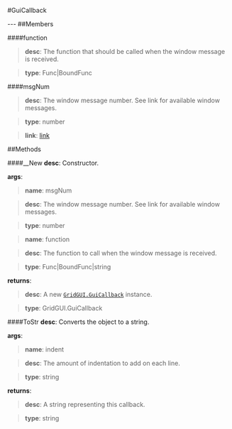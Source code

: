 #GuiCallback
<figure markdown="1">

</figure>
---
##Members

####function

> **desc**: The function that should be called when the window message is received.

> **type**: Func|BoundFunc

####msgNum

> **desc**: The window message number. See link for available window messages.

> **type**: number

> **link**: [link](https://www.autohotkey.com/docs/misc/SendMessageList.htm)

##Methods

####__New
**desc**: Constructor.

**args**:

> **name**: msgNum

> **desc**: The window message number. See link for available window messages.

> **type**: number

> **name**: function

> **desc**: The function to call when the window message is received.

> **type**: Func|BoundFunc|string

**returns**:

> **desc**: A new [`GridGUI.GuiCallback`](../GuiCallback/) instance.

> **type**: GridGUI.GuiCallback

####ToStr
**desc**: Converts the object to a string.

**args**:

> **name**: indent

> **desc**: The amount of indentation to add on each line.

> **type**: string

**returns**:

> **desc**: A string representing this callback.

> **type**: string

